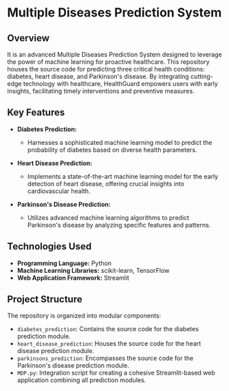 # Multiple Diseases Prediction System


## Overview

It is an advanced Multiple Diseases Prediction System designed to leverage the power of machine learning for proactive healthcare. This repository houses the source code for predicting three critical health conditions: diabetes, heart disease, and Parkinson's disease. By integrating cutting-edge technology with healthcare, HealthGuard empowers users with early insights, facilitating timely interventions and preventive measures.

## Key Features

- **Diabetes Prediction:**
  - Harnesses a sophisticated machine learning model to predict the probability of diabetes based on diverse health parameters.

- **Heart Disease Prediction:**
  - Implements a state-of-the-art machine learning model for the early detection of heart disease, offering crucial insights into cardiovascular health.

- **Parkinson's Disease Prediction:**
  - Utilizes advanced machine learning algorithms to predict Parkinson's disease by analyzing specific features and patterns.

## Technologies Used

- **Programming Language:** Python
- **Machine Learning Libraries:** scikit-learn, TensorFlow
- **Web Application Framework:** Streamlit

## Project Structure

The repository is organized into modular components:

- `diabetes_prediction`: Contains the source code for the diabetes prediction module.
- `heart_disease_prediction`: Houses the source code for the heart disease prediction module.
- `parkinsons_prediction`: Encompasses the source code for the Parkinson's disease prediction module.
- `MDP.py`: Integration script for creating a cohesive Streamlit-based web application combining all prediction modules.

